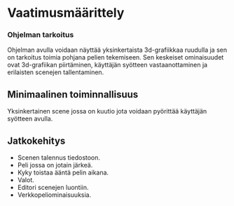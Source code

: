 # Vaatimusmäärittely

### Ohjelman tarkoitus
Ohjelman avulla voidaan näyttää yksinkertaista 3d-grafiikkaa ruudulla ja sen on tarkoitus toimia pohjana pelien tekemiseen.
Sen keskeiset ominaisuudet ovat 3d-grafiikan piirtäminen, käyttäjän syötteen vastaanottaminen ja erilaisten scenejen tallentaminen.

## Minimaalinen toiminnallisuus
Yksinkertainen scene jossa on kuutio jota voidaan pyörittää käyttäjän syötteen avulla.

## Jatkokehitys
- Scenen talennus tiedostoon. 
- Peli jossa on jotain järkeä.
- Kyky toistaa ääntä pelin aikana. 
- Valot.
- Editori scenejen luontiin.
- Verkkopeliominaisuuksia.